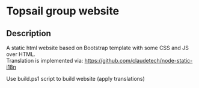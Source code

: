 # Topsail group website
## Description
A static html website based on Bootstrap template with some CSS and JS over HTML.\
Translation is implemented via: https://github.com/claudetech/node-static-i18n

Use build.ps1 script to build website (apply translations)